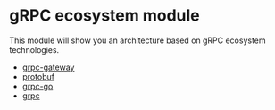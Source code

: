 # gRPC ecosystem module

This module will show you an architecture based on gRPC ecosystem technologies.

- [grpc-gateway](https://github.com/grpc-ecosystem/grpc-gateway)
- [protobuf](https://github.com/protocolbuffers/protobuf)
- [grpc-go](https://github.com/grpc/grpc-go)
- [grpc](https://github.com/grpc/grpc)